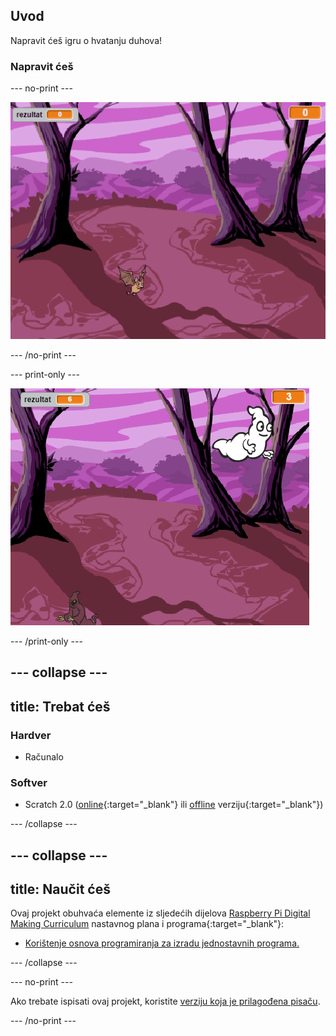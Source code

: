 ## Uvod

Napravit ćeš igru o hvatanju duhova!

### Napravit ćeš

--- no-print ---

![showcase](images/showcase.gif)

--- /no-print ---

--- print-only ---

![showcase](images/showcase-static.png)

--- /print-only ---

--- collapse ---
---
title: Trebat ćeš
---
### Hardver

+ Računalo

### Softver

+ Scratch 2.0 ([online](http://rpf.io/scratchon){:target="_blank"} ili [offline](http://rpf.io/scratchoff) verziju{:target="_blank"})

--- /collapse ---

--- collapse ---
---
title: Naučit ćeš
---
Ovaj projekt obuhvaća elemente iz sljedećih dijelova [Raspberry Pi Digital Making Curriculum](http://rpf.io/curriculum) nastavnog plana i programa{:target="_blank"}:

+ [Korištenje osnova programiranja za izradu jednostavnih programa.](https://www.raspberrypi.org/curriculum/programming/creator)

--- /collapse ---

--- no-print ---

Ako trebate ispisati ovaj projekt, koristite [verziju koja je prilagođena pisaču](https://projects.raspberrypi.org/en/projects/ghostbusters/print).

--- /no-print ---